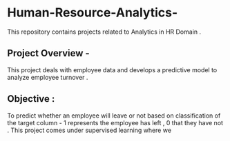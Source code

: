 # Human-Resource-Analytics-
This repository contains projects related to Analytics in HR Domain .

## Project Overview - 
This project deals with employee data and develops a predictive model to analyze employee turnover .

## Objective :
To predict whether an employee will leave or not based on classification of the target column - 1 represents the employee has left , 0 that they have not .
This project comes under supervised learning where we 

